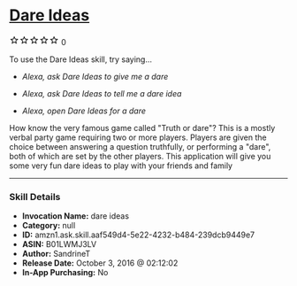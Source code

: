 # [Dare Ideas](http://alexa.amazon.com/#skills/amzn1.ask.skill.aaf549d4-5e22-4232-b484-239dcb9449e7)
![0 stars](../../images/ic_star_border_black_18dp_1x.png)![0 stars](../../images/ic_star_border_black_18dp_1x.png)![0 stars](../../images/ic_star_border_black_18dp_1x.png)![0 stars](../../images/ic_star_border_black_18dp_1x.png)![0 stars](../../images/ic_star_border_black_18dp_1x.png) 0

To use the Dare Ideas skill, try saying...

* *Alexa, ask Dare Ideas to give me a dare*

* *Alexa, ask Dare Ideas to tell me a dare idea*

* *Alexa, open Dare Ideas for a dare*

How know the very famous game called "Truth or dare"?
This is a mostly verbal party game requiring two or more players. Players are given the choice between answering a question truthfully, or performing a "dare", both of which are set by the other players.
This application will give you some very fun dare ideas to play with your friends and family

***

### Skill Details

* **Invocation Name:** dare ideas
* **Category:** null
* **ID:** amzn1.ask.skill.aaf549d4-5e22-4232-b484-239dcb9449e7
* **ASIN:** B01LWMJ3LV
* **Author:** SandrineT
* **Release Date:** October 3, 2016 @ 02:12:02
* **In-App Purchasing:** No
